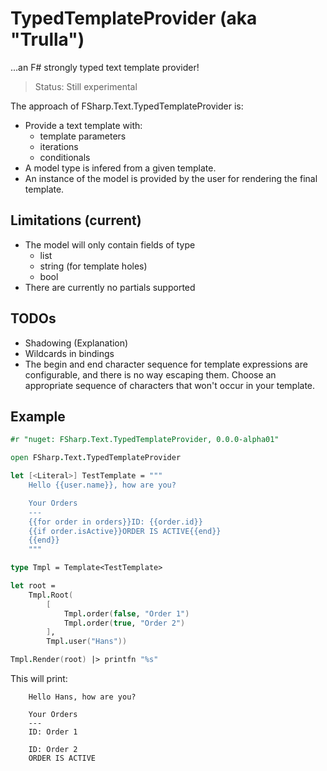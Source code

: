 # TypedTemplateProvider (aka "Trulla")

...an F# strongly typed text template provider!

> Status: Still experimental

The approach of FSharp.Text.TypedTemplateProvider is:
* Provide a text template with:
  * template parameters
  * iterations
  * conditionals
* A model type is infered from a given template.
* An instance of the model is provided by the user for rendering the final template.

## Limitations (current)

* The model will only contain  fields of type
  * list
  * string (for template holes)
  * bool 
* There are currently no partials supported

## TODOs

* Shadowing (Explanation)
* Wildcards in bindings
* The begin and end character sequence for template expressions are configurable, and there is no way escaping them. Choose an appropriate sequence of characters that won't occur in your template.

## Example

```fsharp
#r "nuget: FSharp.Text.TypedTemplateProvider, 0.0.0-alpha01"

open FSharp.Text.TypedTemplateProvider

let [<Literal>] TestTemplate = """
    Hello {{user.name}}, how are you?

    Your Orders
    ---
    {{for order in orders}}ID: {{order.id}}
    {{if order.isActive}}ORDER IS ACTIVE{{end}}
    {{end}}
    """

type Tmpl = Template<TestTemplate>

let root =
    Tmpl.Root(
        [
            Tmpl.order(false, "Order 1")
            Tmpl.order(true, "Order 2")
        ],
        Tmpl.user("Hans"))

Tmpl.Render(root) |> printfn "%s"
```

This will print:

```
    Hello Hans, how are you?

    Your Orders
    ---
    ID: Order 1

    ID: Order 2
    ORDER IS ACTIVE
```
